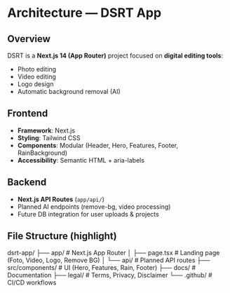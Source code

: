# Architecture — DSRT App

## Overview
DSRT is a **Next.js 14 (App Router)** project focused on **digital editing tools**:
- Photo editing
- Video editing
- Logo design
- Automatic background removal (AI)

## Frontend
- **Framework**: Next.js
- **Styling**: Tailwind CSS
- **Components**: Modular (Header, Hero, Features, Footer, RainBackground)
- **Accessibility**: Semantic HTML + aria-labels

## Backend
- **Next.js API Routes** (`app/api/`)
- Planned AI endpoints (remove-bg, video processing)
- Future DB integration for user uploads & projects

## File Structure (highlight)

dsrt-app/ ├── app/               # Next.js App Router │   ├── page.tsx       # Landing page (Foto, Video, Logo, Remove BG) │   └── api/           # Planned API routes ├── src/components/    # UI (Hero, Features, Rain, Footer) ├── docs/              # Documentation ├── legal/             # Terms, Privacy, Disclaimer └── .github/           # CI/CD workflows
